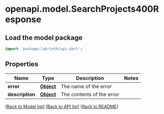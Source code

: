 # openapi.model.SearchProjects400Response

## Load the model package
```dart
import 'package:labrinth/api.dart';
```

## Properties
Name | Type | Description | Notes
------------ | ------------- | ------------- | -------------
**error** | [**Object**](.md) | The name of the error | 
**description** | [**Object**](.md) | The contents of the error | 

[[Back to Model list]](../README.md#documentation-for-models) [[Back to API list]](../README.md#documentation-for-api-endpoints) [[Back to README]](../README.md)


